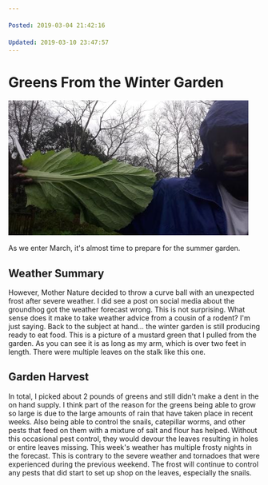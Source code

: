 ```yaml
---

Posted: 2019-03-04 21:42:16

Updated: 2019-03-10 23:47:57
---
```


# Greens From the Winter Garden

![Me holding mustard green leaf](/images/2019.03.04-20190228_071422_0.jpg)

As we enter March, it's almost time to prepare for the summer garden.

## Weather Summary

However, Mother Nature decided to throw a curve ball with an unexpected frost after severe weather. I
did see a post on social media about the groundhog got the weather forecast wrong. This is not surprising.
What sense does it make to take weather advice from a cousin of a rodent? I'm just saying. Back to the
subject at hand... the winter garden is still producing ready to eat food. This is a picture of a mustard
green that I pulled from the garden. As you can see it is as long as my arm, which is over two feet in
length. There were multiple leaves on the stalk like this one.

## Garden Harvest

In total, I picked about 2 pounds of greens
and still didn't make a dent in the on hand supply. I think part of the reason for the greens being able to
grow so large is due to the large amounts of rain that have taken place in recent weeks. Also being able to
control the snails, catepillar worms, and other pests that feed on them with a mixture of salt and flour
has helped. Without this occasional pest control, they would devour the leaves resulting in holes or entire
leaves missing. This week's weather has multiple frosty nights in the forecast. This is contrary to the
severe weather and tornadoes that were experienced during the previous weekend. The frost will continue to
control any pests that did start to set up shop on the leaves, especially the snails.

